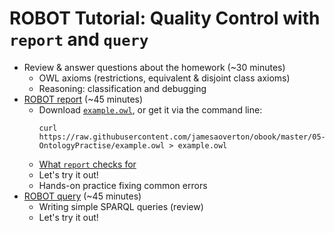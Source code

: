 # ROBOT Tutorial: Quality Control with `report` and `query`


- Review & answer questions about the homework (~30 minutes)
  - OWL axioms (restrictions, equivalent & disjoint class axioms)
  - Reasoning: classification and debugging
- [ROBOT report](http://robot.obolibrary.org/report) (~45 minutes)
  - Download [`example.owl`](https://raw.githubusercontent.com/jamesaoverton/obook/master/05-OntologyPractise/example.owl), or get it via the command line:
    ```
    curl https://raw.githubusercontent.com/jamesaoverton/obook/master/05-OntologyPractise/example.owl > example.owl
    ```
  - [What `report` checks for](http://robot.obolibrary.org/report_queries/)
  - Let's try it out!
  - Hands-on practice fixing common errors
- [ROBOT query](http://robot.obolibrary.org/query) (~45 minutes)
  - Writing simple SPARQL queries (review)
  - Let's try it out!